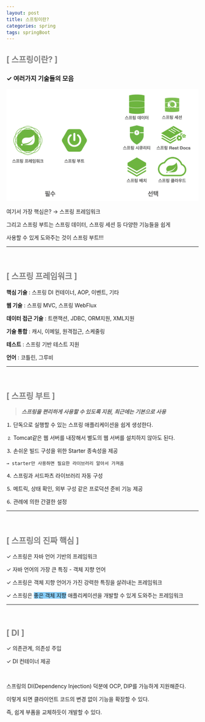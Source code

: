 ```yaml
---
layout: post
title: 스프링이란?
categories: spring
tags: springBoot
---
```


## <span style="color:gray">[ 스프링이란? ]</span>

### ✓ 여러가지 기술들의 모음

<img src="/assets/img/spring/스프링이란.png">

여기서 가장 핵심은? → 스프링 프레임워크

그리고 스프링 부트는 스프링 데이터, 스프링 세션 등 다양한 기능들을 쉽게

사용할 수 있게 도와주는 것이 스프링 부트!!!

---

<br>

## <span style="color:gray">[ 스프링 프레임워크 ]</span>

**핵심 기술** : 스프링 DI 컨테이너, AOP, 이벤트, 기타

**웹 기술** : 스프링 MVC, 스프링 WebFlux

**데이터 접근 기술** : 트랜잭션, JDBC, ORM지원, XML지원

**기술 통합** : 캐시, 이메일, 원격접근, 스케줄링

**테스트** : 스프링 기반 테스트 지원

**언어** : 코틀린, 그루비

---

<br>

## <span style="color:gray">[ 스프링 부트 ]</span>

> ***스프링을 편리하게 사용할 수 있도록 지원, 최근에는 기본으로 사용***

⒈ 단독으로 실행할 수 있는 스프링 애플리케이션을 쉽게 생성한다.

⒉ Tomcat같은 웹 서버를 내장해서 별도의 웹 서버를 설치하지 않아도 된다.

⒊ 손쉬운 빌드 구성을 위한 Starter 종속성을 제공 

    → starter만 사용하면 필요한 라이브러리 알아서 가져옴

⒋ 스프링과 서드파츠 라이브러리 자동 구성

⒌ 메트릭, 상태 확인, 외부 구성 같은 프로덕션 준비 기능 제공

⒍ 관례에 의한 간결한 설정

---

<br>

## <span style="color:gray">[ 스프링의 진짜 핵심 ]</span>

✓ 스프링은 자바 언어 기반의 프레임워크

✓ 자바 언어의 가장 큰 특징 - 객체 지향 언어

✓ 스프링은 객체 지향 언어가 가진 강력한 특징을 살려내는 프레임워크

✓ 스프링은 <span style="background-color:#87CEFA">좋은 객체 지향</span> 애플리케이션을 개발할 수 있게 도와주는 프레임워크 

---

<br>

## <span style="color:gray">[ DI ]</span>

✓ 의존관계, 의존성 주입

✓ DI 컨테이너 제공

<br>

스프링의 DI(Dependency Injection) 덕분에 OCP, DIP를 가능하게 지원해준다.

이렇게 되면 클라이언트 코드의 변경 없이 기능을 확장할 수 있다.

즉, 쉽게 부품을 교체하듯이 개발할 수 있다.